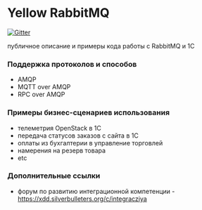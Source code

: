 # Yellow RabbitMQ

[![Gitter](https://badges.gitter.im/silverbulleters/yellow-rabbitmq.svg)](https://gitter.im/silverbulleters/yellow-rabbitmq?utm_source=badge&utm_medium=badge&utm_campaign=pr-badge)

публичное описание и примеры кода работы с RabbitMQ и 1С

### Поддержка протоколов и способов

* AMQP
* MQTT over AMQP
* RPC over AMQP

### Примеры бизнес-сценариев использования

* телеметрия OpenStack в 1С
* передача статусов заказов с сайта в 1С
* оплаты из бухгалтерии в управление торговлей 
* намерения на резерв товара
* etc

### Дополнительные ссылки

* форум по развитию интеграционной компетенции - https://xdd.silverbulleters.org/c/integracziya
